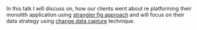 In this talk I will discuss on, how our clients went about re platforming their monolith application using [strangler fig approach](https://martinfowler.com/bliki/StranglerFigApplication.html) and
will focus on their data strategy using [change data capture](<https://www.qlik.com/us/change-data-capture/cdc-change-data-capture#:~:text=Change%20data%20capture%20(CDC)%20refers,a%20downstream%20process%20or%20system.>) technique.
